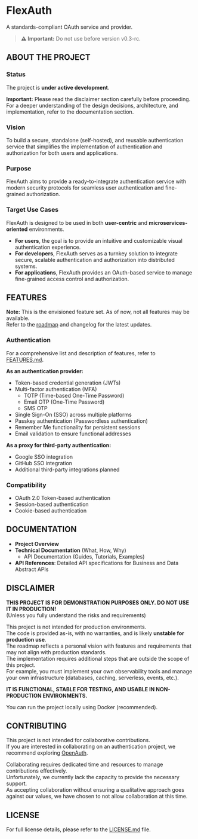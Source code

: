 # FlexAuth

A standards-compliant OAuth service and provider.

> **⚠️ Important:** Do not use before version v0.3-rc.

## ABOUT THE PROJECT

### Status

The project is **under active development**.

**Important:** Please read the disclaimer section carefully before proceeding.  
For a deeper understanding of the design decisions, architecture, and implementation, refer to the documentation section.

### Vision

To build a secure, standalone (self-hosted), and reusable authentication service that simplifies the implementation of authentication and authorization for both users and applications.

### Purpose

FlexAuth aims to provide a ready-to-integrate authentication service with modern security protocols for seamless user authentication and fine-grained authorization.

### Target Use Cases

FlexAuth is designed to be used in both **user-centric** and **microservices-oriented** environments.

- **For users**, the goal is to provide an intuitive and customizable visual authentication experience.
- **For developers**, FlexAuth serves as a turnkey solution to integrate secure, scalable authentication and authorization into distributed systems.
- **For applications**, FlexAuth provides an OAuth-based service to manage fine-grained access control and authorization.

## FEATURES

**Note:** This is the envisioned feature set. As of now, not all features may be available.  
Refer to the [roadmap](#) and changelog for the latest updates.

### Authentication

For a comprehensive list and description of features, refer to [FEATURES.md](FEATURES.md).

**As an authentication provider:**

- Token-based credential generation (JWTs)
- Multi-factor authentication (MFA)
  - TOTP (Time-based One-Time Password)
  - Email OTP (One-Time Password)
  - SMS OTP
- Single Sign-On (SSO) across multiple platforms
- Passkey authentication (Passwordless authentication)
- Remember Me functionality for persistent sessions
- Email validation to ensure functional addresses

**As a proxy for third-party authentication:**

- Google SSO integration
- GitHub SSO integration
- Additional third-party integrations planned

### Compatibility

- OAuth 2.0 Token-based authentication
- Session-based authentication
- Cookie-based authentication

## DOCUMENTATION

- **Project Overview**
- **Technical Documentation** (What, How, Why)
  - API Documentation (Guides, Tutorials, Examples)
- **API References**: Detailed API specifications for Business and Data Abstract APIs

## DISCLAIMER

**THIS PROJECT IS FOR DEMONSTRATION PURPOSES ONLY. DO NOT USE IT IN PRODUCTION!**  
(Unless you fully understand the risks and requirements)

This project is not intended for production environments.  
The code is provided as-is, with no warranties, and is likely **unstable for production use**.  
The roadmap reflects a personal vision with features and requirements that may not align with production standards.  
The implementation requires additional steps that are outside the scope of this project.  
For example, you must implement your own observability tools and manage your own infrastructure (databases, caching, serverless, events, etc.).

**IT IS FUNCTIONAL, STABLE FOR TESTING, AND USABLE IN NON-PRODUCTION ENVIRONMENTS.**

You can run the project locally using Docker (recommended).


## CONTRIBUTING

This project is not intended for collaborative contributions.  
If you are interested in collaborating on an authentication project, we recommend exploring [OpenAuth](https://github.com/openauthjs/openauth).

Collaborating requires dedicated time and resources to manage contributions effectively.  
Unfortunately, we currently lack the capacity to provide the necessary support.  
As accepting collaboration without ensuring a qualitative approach goes against our values, we have chosen to not allow collaboration at this time.


## LICENSE

For full license details, please refer to the [LICENSE.md](./LICENSE.md) file.
